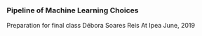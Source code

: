 ### Pipeline of Machine Learning Choices

Preparation for final class Débora Soares Reis 
At Ipea June, 2019